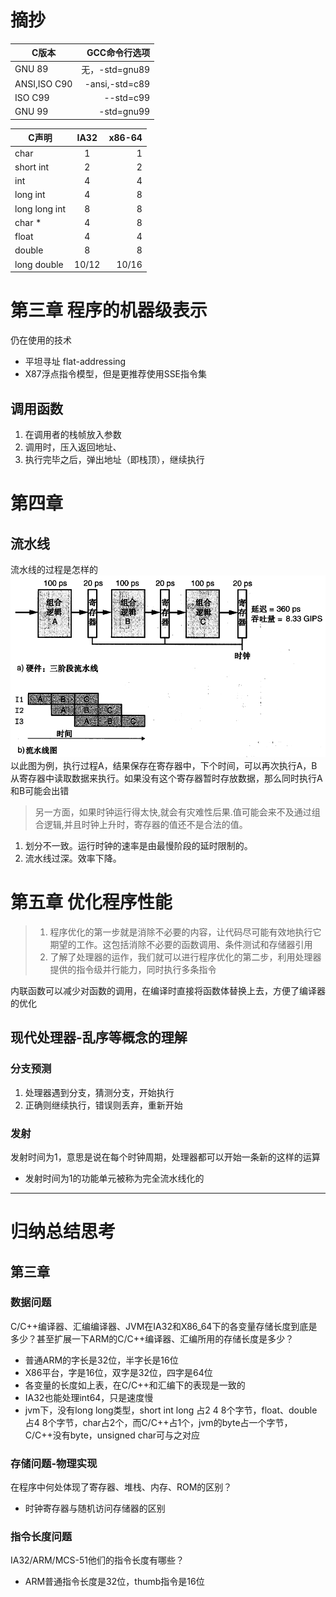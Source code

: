 # 摘抄
|C版本|GCC命令行选项|
|-----|-----------:|
|GNU 89|无，-std=gnu89|
|ANSI,ISO C90|-ansi,-std=c89|
|ISO C99|--std=c99|
|GNU 99|-std=gnu99|

|C声明|IA32|x86-64|
|----|:------:|------:|
|char|1|1|
|short int|2|2|
|int|4|4|
|long int|4|8|
|long long int|8|8|
|char *|4|8|
|float|4|4|
|double|8|8|
|long double|10/12|10/16|


# 第三章 程序的机器级表示
仍在使用的技术
* 平坦寻址 flat-addressing
* X87浮点指令模型，但是更推荐使用SSE指令集
## 调用函数
1. 在调用者的栈帧放入参数
2. 调用时，压入返回地址、
3. 执行完毕之后，弹出地址（即栈顶），继续执行
# 第四章
## 流水线
流水线的过程是怎样的
![流水线](流水线.png)
以此图为例，执行过程A，结果保存在寄存器中，下个时间，可以再次执行A，B从寄存器中读取数据来执行。如果没有这个寄存器暂时存放数据，那么同时执行A和B可能会出错
> 另一方面，如果时钟运行得太快,就会有灾难性后果.值可能会来不及通过组合逻辑,并且时钟上升时，寄存器的值还不是合法的值。
1. 划分不一致。运行时钟的速率是由最慢阶段的延时限制的。
2. 流水线过深。效率下降。
# 第五章 优化程序性能
> 1. 程序优化的第一步就是消除不必要的内容，让代码尽可能有效地执行它期望的工作。这包括消除不必要的函数调用、条件测试和存储器引用
> 2. 了解了处理器的运作，我们就可以进行程序优化的第二步，利用处理器提供的指令级并行能力，同时执行多条指令

内联函数可以减少对函数的调用，在编译时直接将函数体替换上去，方便了编译器的优化
## 现代处理器-乱序等概念的理解
### 分支预测
1. 处理器遇到分支，猜测分支，开始执行
2. 正确则继续执行，错误则丢弃，重新开始
### 发射
发射时间为1，意思是说在每个时钟周期，处理器都可以开始一条新的这样的运算
* 发射时间为1的功能单元被称为完全流水线化的

***
# 归纳总结思考
## 第三章
### 数据问题
C/C++编译器、汇编编译器、JVM在IA32和X86_64下的各变量存储长度到底是多少？甚至扩展一下ARM的C/C++编译器、汇编所用的存储长度是多少？
* 普通ARM的字长是32位，半字长是16位
* X86平台，字是16位，双字是32位，四字是64位
* 各变量的长度如上表，在C/C++和汇编下的表现是一致的
* IA32也能处理int64，只是速度慢
* jvm下，没有long long类型，short int long 占2 4 8个字节，float、double占4 8个字节，char占2个，而C/C++占1个，jvm的byte占一个字节，C/C++没有byte，unsigned char可与之对应
### 存储问题-物理实现
在程序中何处体现了寄存器、堆栈、内存、ROM的区别？
* 时钟寄存器与随机访问存储器的区别
### 指令长度问题
IA32/ARM/MCS-51他们的指令长度有哪些？
* ARM普通指令长度是32位，thumb指令是16位